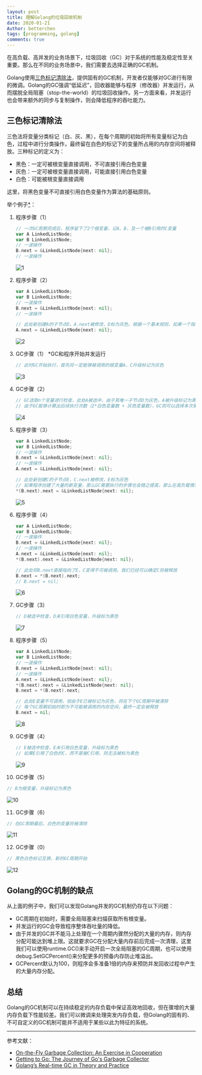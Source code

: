 ```yaml
---
layout: post
title: 理解Golang的垃圾回收机制
date: 2020-01-21
Author: betterchen
tags: [programming, golang]
comments: true
---
```

在高负载、高并发的业务场景下，垃圾回收（GC）对于系统的性能及稳定性至关重要。那么在不同的业务场景中，我们需要去选择正确的GC机制。



Golang使用[三色标记清除法](https://www.microsoft.com/en-us/research/uploads/prod/2016/12/On-the-fly-Garbage-Collection.pdf)，提供固有的GC机制，开发者仅能够对GC进行有限的微调。Golang的GC强调“低延迟”，回收器能够与程序（修改器）并发运行，从而摆脱全局阻塞（stop-the-world）的垃圾回收操作。另一方面来看，并发运行也会带来额外的同步与复制操作，则会降低程序的吞吐能力。



## 三色标记清除法

三色法将变量分类标记（白、灰、黑），在每个周期的初始将所有变量标记为白色，过程中进行分类操作，最终留在白色的标记下的变量所占用的内存空间将被释放。三种标记的定义为：

- 黑色：一定可被根变量直接调用，不可直接引用白色变量
- 灰色：一定可被根变量直接调用，可能直接引用白色变量
- 白色：可能被根变量直接调用

这里，将黑色变量不可直接引用白色变量作为算法的基础原则。



举个例子[*](https://making.pusher.com/golangs-real-time-gc-in-theory-and-practice/index.html)：

1. 程序步骤（1）

   ``` go
   // 一次GC周期完成后，程序留下了2个根变量，记A、B，及一个被B引用的C变量
   var A LinkedListNode;
   var B LinkedListNode;
   // 一波操作
   B.next = &LinkedListNode{next: nil};
   // 一波操作
   ```
   
   ![1](https://raw.githubusercontent.com/betterchen/betterchen.github.io/master/images/tricolor-algorithm/1.png)
   
2. 程序步骤（2）

   ``` go
   var A LinkedListNode;
   var B LinkedListNode;
   // 一波操作
   B.next = &LinkedListNode{next: nil};
   // 一波操作
   
   // 此处新创建A的子节点D，A.next被修改，D标为灰色。根据一个基本规则，如果一个指针变量被修改，那么被引用者可直接被标记为有色
   A.next = &LinkedListNode{next: nil};
   ```
   ![2](https://raw.githubusercontent.com/betterchen/betterchen.github.io/master/images/tricolor-algorithm/2.png)
   
3. GC步骤（1） *GC和程序开始并发运行

   ``` go
   // 此时GC开始执行，首先将一定能够被调用的根变量A、C升级标记为灰色
   ```
   ![3](https://raw.githubusercontent.com/betterchen/betterchen.github.io/master/images/tricolor-algorithm/3.png)
   
4. GC步骤（2）

   ``` go
   // GC选取n个变量进行检查，此处A被选中，由于其唯一子节点D为灰色，A被升级标记为黑色
   // 由于GC能够计算出后续执行次数（2*白色变量数 + 灰色变量数），GC则可以选择本次需要检查的变量个数，但每次执行至少有1个变量会被选中
   ```
   ![4](https://raw.githubusercontent.com/betterchen/betterchen.github.io/master/images/tricolor-algorithm/4.png)

5. 程序步骤（3）

   ``` go
   var A LinkedListNode;
   var B LinkedListNode;
   // 一波操作
   B.next = &LinkedListNode{next: nil};
   // 一波操作
   A.next = &LinkedListNode{next: nil};
   
   // 此处新创建C的子节点E，C.next被修改，E标为灰色
   // 如果程序创建了大量的新变量，那么GC需要执行的步骤也会随之提高，那么在高负载情况下GC的执行时间可能延长
   *(B.next).next = &LinkedListNode{next: nil};
   ```
   ![5](https://raw.githubusercontent.com/betterchen/betterchen.github.io/master/images/tricolor-algorithm/5.png)
   
6. 程序步骤（4）

   ``` go
   var A LinkedListNode;
   var B LinkedListNode;
   // 一波操作
   B.next = &LinkedListNode{next: nil};
   // 一波操作
   A.next = &LinkedListNode{next: nil};
   *(B.next).next = &LinkedListNode{next: nil};
   
   // 此处将B.next直接指向了E，C变得不可被调用。我们已经可以确定C将被释放
   B.next = *(B.next).next;
   // B.next = nil;
   ```
   ![6](https://raw.githubusercontent.com/betterchen/betterchen.github.io/master/images/tricolor-algorithm/6.png)

7. GC步骤（3）

   ``` go
   // D被选中检查，D未引用白色变量，升级标为黑色
   ```
   ![7](https://raw.githubusercontent.com/betterchen/betterchen.github.io/master/images/tricolor-algorithm/7.png)
   
8. 程序步骤（5）

   ``` go
   var A LinkedListNode;
   var B LinkedListNode;
   // 一波操作
   B.next = &LinkedListNode{next: nil};
   // 一波操作
   A.next = &LinkedListNode{next: nil};
   *(B.next).next = &LinkedListNode{next: nil};
   B.next = *(B.next).next;
   
   // 此处E变量不可调用，但由于E已被标记为灰色，将在下个GC周期中被清除
   // 每个GC周期初始时即为不可能被调用的内存空间，最终一定会被释放
   B.next = nil;
   ```
   ![8](https://raw.githubusercontent.com/betterchen/betterchen.github.io/master/images/tricolor-algorithm/8.png)

9. GC步骤（4）

   ``` go
   // E被选中检查，E未引用白色变量，升级标为黑色
   // 如果E引用了白色的C，而不是被C引用，则无法被标为黑色
   ```
   ![9](https://raw.githubusercontent.com/betterchen/betterchen.github.io/master/images/tricolor-algorithm/9.png)



10. GC步骤（5）

   ``` go
   // B为根变量，升级标记为黑色
   ```
   ![10](https://raw.githubusercontent.com/betterchen/betterchen.github.io/master/images/tricolor-algorithm/10.png)

11. GC步骤（6）

   ``` go
   // 在GC周期最后，白色的变量将被清除
   ```
   ![11](https://raw.githubusercontent.com/betterchen/betterchen.github.io/master/images/tricolor-algorithm/11.png)

12. GC步骤（0）

   ``` go
   // 黑色白色标记互换，新的GC周期开始
   ```
   ![12](https://raw.githubusercontent.com/betterchen/betterchen.github.io/master/images/tricolor-algorithm/12.png)

    

## Golang的GC机制的缺点

从上面的例子中，我们可以发现Golang并发的GC机制仍存在以下问题：

- GC周期在初始时，需要全局阻塞来扫描获取所有根变量。
- 并发运行的GC会导致程序整体吞吐量的降低。
- 由于并发的GC并不能马上处理在一个周期内骤然分配的大量的内存，则内存分配可能达到堆上限。这就要求GC在分配大量内存前后完成一次清理，这里我们可以使用runtime.GC()来手动开启一次全局阻塞的GC周期，也可以使用debug.SetGCPercent()来分配更多的预备内存防止堆溢出。
- GCPercent默认为100，则程序会多准备1倍的内存来预防并发回收过程中产生的大量内存分配。



## 总结

Golang的GC机制可以在持续稳定的内存负载中保证高效地回收，但在骤增的大量内存负载下性能较差。我们可以微调来处理突发内存负载，但Golang的固有的、不可自定义的GC机制可能并不适用于某些以此为特征的系统。



---

参考文献：

- [On-the-Fly Garbage Collection: An Exercise in Cooperation](https://www.microsoft.com/en-us/research/uploads/prod/2016/12/On-the-fly-Garbage-Collection.pdf)
- [Getting to Go: The Journey of Go's Garbage Collector](https://blog.golang.org/ismmkeynote)
- [Golang’s Real-time GC in Theory and Practice](https://making.pusher.com/golangs-real-time-gc-in-theory-and-practice/index.html)